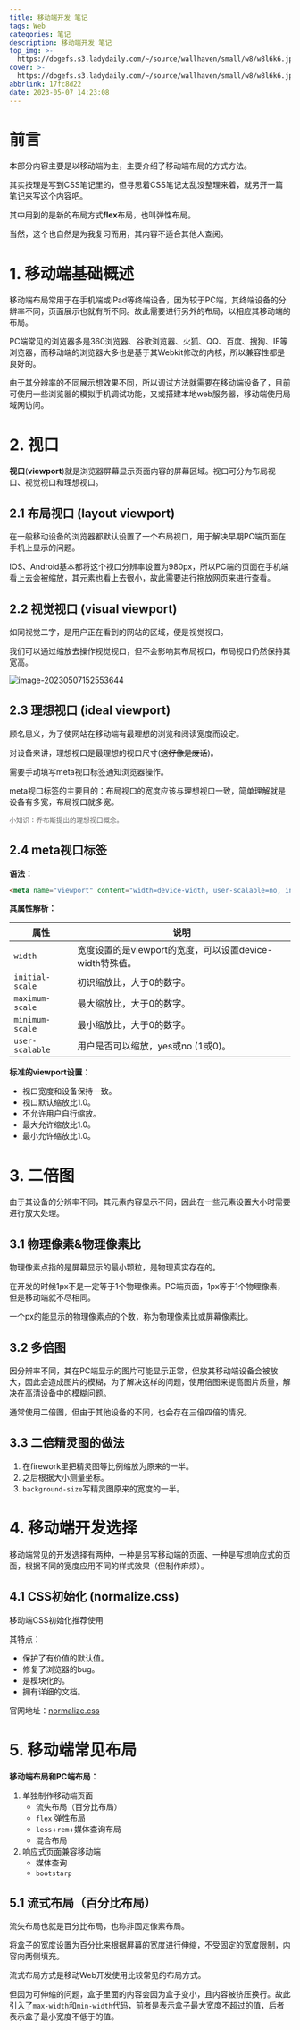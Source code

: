 ```yaml
---
title: 移动端开发 笔记
tags: Web
categories: 笔记
description: 移动端开发 笔记
top_img: >-
  https://dogefs.s3.ladydaily.com/~/source/wallhaven/small/w8/w8l6k6.jpg?w=400&h=200&fmt=webp
cover: >-
  https://dogefs.s3.ladydaily.com/~/source/wallhaven/small/w8/w8l6k6.jpg?w=400&h=200&fmt=webp
abbrlink: 17fc8d22
date: 2023-05-07 14:23:08
---
```


# 前言

本部分内容主要是以移动端为主，主要介绍了移动端布局的方式方法。

其实按理是写到CSS笔记里的，但寻思着CSS笔记太乱没整理来着，就另开一篇笔记来写这个内容吧。

其中用到的是新的布局方式**flex**布局，也叫弹性布局。

当然，这个也自然是为我复习而用，其内容不适合其他人查阅。



# 1. 移动端基础概述

移动端布局常用于在手机端或iPad等终端设备，因为较于PC端，其终端设备的分辨率不同，页面展示也就有所不同。故此需要进行另外的布局，以相应其移动端的布局。

PC端常见的浏览器多是360浏览器、谷歌浏览器、火狐、QQ、百度、搜狗、IE等浏览器，而移动端的浏览器大多也是基于其Webkit修改的内核，所以兼容性都是良好的。

由于其分辨率的不同展示想效果不同，所以调试方法就需要在移动端设备了，目前可使用一些浏览器的模拟手机调试功能，又或搭建本地web服务器，移动端使用局域网访问。



# 2. 视口

**视口**(**viewport**)就是浏览器屏幕显示页面内容的屏幕区域。视口可分为布局视口、视觉视口和理想视口。



## 2.1 布局视口 (layout viewport)

在一般移动设备的浏览器都默认设置了一个布局视口，用于解决早期PC端页面在手机上显示的问题。

IOS、Android基本都将这个视口分辨率设置为980px，所以PC端的页面在手机端看上去会被缩放，其元素也看上去很小，故此需要进行拖放网页来进行查看。



## 2.2 视觉视口 (visual viewport)

如同视觉二字，是用户正在看到的网站的区域，便是视觉视口。

我们可以通过缩放去操作视觉视口，但不会影响其布局视口，布局视口仍然保持其宽高。

![image-20230507152553644](https://typora-xjw.oss-cn-chengdu.aliyuncs.com/img/image-20230507152553644.png)



## 2.3 理想视口 (ideal viewport)

顾名思义，为了使网站在移动端有最理想的浏览和阅读宽度而设定。

对设备来讲，理想视口是最理想的视口尺寸(~~这好像是废话~~)。

需要手动填写meta视口标签通知浏览器操作。

meta视口标签的主要目的：布局视口的宽度应该与理想视口一致，简单理解就是设备有多宽，布局视口就多宽。

<p style="font-size: 12px; color: #666;">小知识：乔布斯提出的理想视口概念。</p>



## 2.4 meta视口标签

**语法：**

```html
<meta name="viewport" content="width=device-width, user-scalable=no, initial-scale=1.0, maximum-scale=1.0, minimum-scale=1.0" >
```

**其属性解析：**

| 属性            | 说明                                                     |
| --------------- | -------------------------------------------------------- |
| `width`         | 宽度设置的是viewport的宽度，可以设置device-width特殊值。 |
| `initial-scale` | 初识缩放比，大于0的数字。                                |
| `maximum-scale` | 最大缩放比，大于0的数字。                                |
| `minimum-scale` | 最小缩放比，大于0的数字。                                |
| `user-scalable` | 用户是否可以缩放，yes或no (1或0)。                       |

**标准的viewport设置**：

+ 视口宽度和设备保持一致。
+ 视口默认缩放比1.0。
+ 不允许用户自行缩放。
+ 最大允许缩放比1.0。
+ 最小允许缩放比1.0。



# 3. 二倍图

由于其设备的分辨率不同，其元素内容显示不同，因此在一些元素设置大小时需要进行放大处理。



## 3.1 物理像素&物理像素比

物理像素点指的是屏幕显示的最小颗粒，是物理真实存在的。

在开发的时候1px不是一定等于1个物理像素。PC端页面，1px等于1个物理像素，但是移动端就不尽相同。

一个px的能显示的物理像素点的个数，称为物理像素比或屏幕像素比。



## 3.2 多倍图

因分辨率不同，其在PC端显示的图片可能显示正常，但放其移动端设备会被放大，因此会造成图片的模糊，为了解决这样的问题，使用倍图来提高图片质量，解决在高清设备中的模糊问题。

通常使用二倍图，但由于其他设备的不同，也会存在三倍四倍的情况。



## 3.3 二倍精灵图的做法

1. 在firework里把精灵图等比例缩放为原来的一半。
2. 之后根据大小测量坐标。
3. `background-size`写精灵图原来的宽度的一半。



# 4. 移动端开发选择

移动端常见的开发选择有两种，一种是另写移动端的页面、一种是写想响应式的页面，根据不同的宽度应用不同的样式效果（但制作麻烦）。



## 4.1 CSS初始化 (normalize.css)

移动端CSS初始化推荐使用

其特点：

+ 保护了有价值的默认值。
+ 修复了浏览器的bug。
+ 是模块化的。
+ 拥有详细的文档。

官网地址：[normalize.css](http://necolas.github.io/normalize.css/ "normalize.css")



# 5. 移动端常见布局

**移动端布局和PC端布局：**

1. 单独制作移动端页面
   + 流失布局（百分比布局）
   + `flex` 弹性布局
   + `less`+`rem`+媒体查询布局
   + 混合布局
2. 响应式页面兼容移动端
   + 媒体查询
   + `bootstarp` 



## 5.1 流式布局（百分比布局）

流失布局也就是百分比布局，也称非固定像素布局。

将盒子的宽度设置为百分比来根据屏幕的宽度进行伸缩，不受固定的宽度限制，内容向两侧填充。

流式布局方式是移动Web开发使用比较常见的布局方式。

但因为可伸缩的问题，盒子里面的内容会因为盒子变小，且内容被挤压换行。故此引入了`max-width`和`min-width`代码，前者是表示盒子最大宽度不超过的值，后者表示盒子最小宽度不低于的值。

